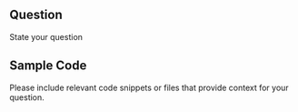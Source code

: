 ## Question

State your question

## Sample Code

Please include relevant code snippets or files that provide context for your question.
